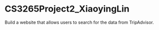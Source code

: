 # CS3265Project2_XiaoyingLin

Build a website that allows users to search for the data from TripAdvisor.
